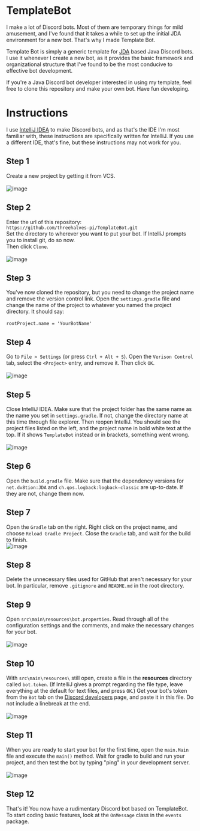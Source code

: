# TemplateBot
I make a lot of Discord bots. Most of them are temporary things for mild amusement, and I've found that it takes a while to set up the initial JDA environment for a new bot. That's why I made Template Bot.

Template Bot is simply a generic template for [JDA](https://github.com/DV8FromTheWorld/JDA) based Java Discord bots. I use it whenever I create a new bot, as it provides the basic framework and organizational structure that I've found to be the most conducive to effective bot development.

If you're a Java Discord bot developer interested in using my template, feel free to clone this repository and make your own bot. Have fun developing.

# Instructions
I use [IntelliJ IDEA](https://www.jetbrains.com/idea/) to make Discord bots, and as that's the IDE I'm most familiar with, these instructions are specifically written for IntelliJ. If you use a different IDE, that's fine, but these instructions may not work for you.

## Step 1
Create a new project by getting it from VCS.\
\
![image](https://user-images.githubusercontent.com/86887292/135363921-bd27e476-24d9-4442-90b5-8bac7dfd1297.png)

## Step 2
Enter the url of this repository:\
`https://github.com/threehalves-pi/TemplateBot.git`\
Set the directory to wherever you want to put your bot. If IntelliJ prompts you to install git, do so now.\
Then click `Clone`.\
\
![image](https://user-images.githubusercontent.com/86887292/135364038-df9b89ec-16d8-4bd3-ad20-2cb456e462cc.png)

## Step 3
You've now cloned the repository, but you need to change the project name and remove the version control link. Open the `settings.gradle` file and change the name of the project to whatever you named the project directory. It should say:\
\
`rootProject.name = 'YourBotName'`

## Step 4
Go to `File > Settings` (or press `Ctrl + Alt + S`). Open the `Verison Control` tab, select the `<Project>` entry, and remove it. Then click `OK`.\
\
![image](https://user-images.githubusercontent.com/86887292/135364927-e254a6bd-7eb9-4a71-80fe-b8b092293f6f.png)

## Step 5
Close IntelliJ IDEA. Make sure that the project folder has the same name as the name you set in `settings.gradle`. If not, change the directory name at this time through file explorer. Then reopen IntelliJ. You should see the project files listed on the left, and the project name in bold white text at the top. If it shows `TemplateBot` instead or in brackets, something went wrong.\
\
![image](https://user-images.githubusercontent.com/86887292/135365249-25c3d277-916d-4c2f-bb9b-b5daffe3f37e.png)

## Step 6
Open the `build.gradle` file. Make sure that the dependency versions for `net.dv8tion:JDA` and `ch.qos.logback:logback-classic` are up-to-date. If they are not, change them now.

## Step 7
Open the `Gradle` tab on the right. Right click on the project name, and choose `Reload Gradle Project`. Close the `Gradle` tab, and wait for the build to finish.
\
![image](https://user-images.githubusercontent.com/86887292/135365534-bdd0d0d0-1dba-471a-b1db-1ef02316d839.png)

## Step 8
Delete the unnecessary files used for GitHub that aren't necessary for your bot. In particular, remove `.gitignore` and `README.md` in the root directory.

## Step 9
Open `src\main\resources\bot.properties`. Read through all of the configuration settings and the comments, and make the necessary changes for your bot.\
\
![image](https://user-images.githubusercontent.com/86887292/135365719-aeabad1f-0d73-42fc-a81e-ee369e6b375c.png)

## Step 10
With `src\main\resources\` still open, create a file in the **resources** directory called `bot.token`. (If IntelliJ gives a prompt regarding the file type, leave everything at the default for text files, and press `OK`.) Get your bot's token from the `Bot` tab on the [Discord developers](https://discord.com/developers) page, and paste it in this file. Do not include a linebreak at the end.\
\
![image](https://user-images.githubusercontent.com/86887292/135457879-9b8d61e2-cbb8-4c9d-b85e-6e74b969be8b.png)


## Step 11
When you are ready to start your bot for the first time, open the `main.Main` file and execute the `main()` method. Wait for gradle to build and run your project, and then test the bot by typing "ping" in your development server.\
\
![image](https://user-images.githubusercontent.com/86887292/135365796-adf35f26-a999-420f-bf35-a443f58645f5.png)

## Step 12
That's it! You now have a rudimentary Discord bot based on TemplateBot. To start coding basic features, look at the `OnMessage` class in the `events` package.

